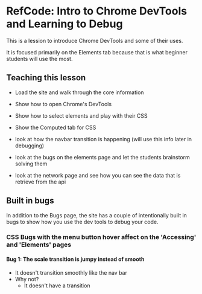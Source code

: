 # RefCode: Intro to Chrome DevTools and Learning to Debug
This is a lession to introduce Chrome DevTools and some of their uses.

It is focused primarily on the Elements tab because that is what beginner students will use the most.

## Teaching this lesson
- Load the site and walk through the core information
- Show how to open Chrome's DevTools
- Show how to select elements and play with their CSS
- Show the Computed tab for CSS

- look at how the navbar transition is happening (will use this info later in debugging)
- look at the bugs on the elements page and let the students brainstorm solving them

- look at the network page and see how you can see the data that is retrieve from the api

## Built in bugs
In addition to the Bugs page, the site has a couple of intentionally built in bugs to show how you use the dev tools to debug your code.

### CSS Bugs with the menu button hover affect on the 'Accessing' and 'Elements' pages
#### Bug 1: The scale transition is jumpy instead of smooth
- It doesn't transition smoothly like the nav bar
- Why not?
	- It doesn't have a transition 


